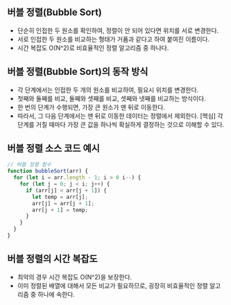## 버블 정렬(Bubble Sort)

- 단순히 인접한 두 원소를 확인하여, 정렬이 안 되어 있다면 위치를 서로 변경한다.
- 서로 인접한 두 원소를 비교하는 형태가 거품과 같다고 하여 붙여진 이름이다.
- 시간 복잡도 O(N^2)로 비효율적인 정렬 알고리즘 중 하나다.

## 버블 정렬(Bubble Sort)의 동작 방식

- 각 단계에서는 인접한 두 개의 원소를 비교하여, 필요시 위치를 변경한다.
- 첫째와 둘째를 비교, 둘째와 셋째를 비교, 셋째와 넷째를 비교하는 방식이다.
- 한 번의 단계가 수행되면, 가장 큰 원소가 맨 뒤로 이동한다.
- 따라서, 그 다음 단계에서는 맨 뒤로 이동한 데이터는 정렬에서 제외한다.
  [핵심] 각 단계를 거칠 때마다 가장 큰 값을 하나씩 확실하게 결정하는 것으로 이해할 수 있다.

## 버블 정렬 소스 코드 예시

```javascript
// 버블 정렬 함수
function bubbleSort(arr) {
  for (let i = arr.length - 1; i > 0 i--) {
    for (let j = 0; j < i; j++) {
      if (arr[j] < arr[j + 1]) {
        let temp = arr[j];
        arr[j] = arr[j + 1];
        arr[j + 1] = temp;
      }
    }
  }
}
```

## 버블 정렬의 시간 복잡도

- 최악의 경우 시간 복잡도 O(N^2)을 보장한다.
- 이미 정렬된 배열에 대해서 모든 비교가 필요하므로, 굉장히 비효율적인 정렬 알고리즘 중 하나에 속한다.
